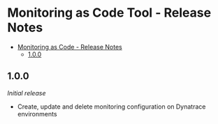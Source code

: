 # Monitoring as Code Tool - Release Notes

- [Monitoring as Code - Release Notes](#monitoring-as-code---release-notes)
  - [1.0.0](#100)

## 1.0.0
*Initial release*
* Create, update and delete monitoring configuration on Dynatrace environments